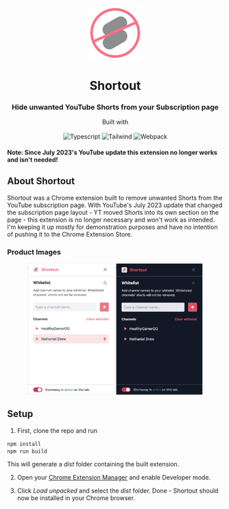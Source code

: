 <p align="center">
  <a href="https://github.com/dominikjessen/hide-yt-shorts">
   <img src="/public/logos/icon-128.png" alt="Logo" />
  </a>
  <h1 align="center">Shortout</h1>
  <h3 align="center">Hide unwanted YouTube Shorts from your Subscription page</h3>
  <p align="center">
    <span>Built with</span>
    <br />
    <br />
    <img width="56px" height="56px" src="https://upload.wikimedia.org/wikipedia/commons/4/4c/Typescript_logo_2020.svg" alt="Typescript" />
    <img width="56px" height="56px" src="https://tailwindcss.com/_next/static/media/tailwindcss-mark.3c5441fc7a190fb1800d4a5c7f07ba4b1345a9c8.svg" alt="Tailwind" />
    <img width="56px" height="56px" src="https://raw.githubusercontent.com/webpack/media/master/logo/icon-square-big.png" alt="Webpack" />
  </p>

</p>

#### Note: Since July 2023's YouTube update this extension no longer works and isn't needed!

## About Shortout

Shortout was a Chrome extension built to remove unwanted Shorts from the YouTube subscription page. With YouTube's July 2023 update that changed the subscription page layout - YT moved Shorts into its own section on the page - this extension is no longer necessary and won't work as intended. I'm keeping it up mostly for demonstration purposes and have no intention of pushing it to the Chrome Extension Store.

### Product Images

<p align='center'>
  <img width="40%" src="/public/product/01_Shortout_LightMode.png" />
  <img width="40%" src="/public/product/02_Shortout_DarkMode.png" />
</p>

## Setup

1. First, clone the repo and run

```sh
npm install
npm run build
```

This will generate a _dist_ folder containing the built extension.

2. Open your [Chrome Extension Manager](chrome://extensions/) and enable Developer mode.

3. Click _Load unpacked_ and select the _dist_ folder. Done - Shortout should now be installed in your Chrome browser.
